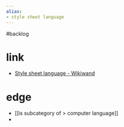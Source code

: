 ```yaml
---
alias:
- style sheet language
---
```

#backlog 

# link
- [Style sheet language - Wikiwand](https://www.wikiwand.com/en/Style_sheet_language)

# edge
- [[is subcategory of > computer language]]
- 